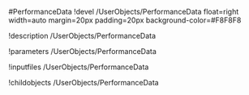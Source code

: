 <!-- MOOSE Object Documentation Stub: Remove this when content is added. -->
#PerformanceData
!devel /UserObjects/PerformanceData float=right width=auto margin=20px padding=20px background-color=#F8F8F8

!description /UserObjects/PerformanceData

!parameters /UserObjects/PerformanceData

!inputfiles /UserObjects/PerformanceData

!childobjects /UserObjects/PerformanceData
